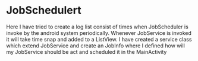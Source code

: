 # JobSchedulert

Here I have tried to create a log list consist of times when JobScheduler is invoke by the android system periodically. Whenever JobService is invoked it will take time snap and added to a ListView. I have created a service class which extend JobService and create an JobInfo where I defined how will my JobService should be act and scheduled it in the MainActivity

